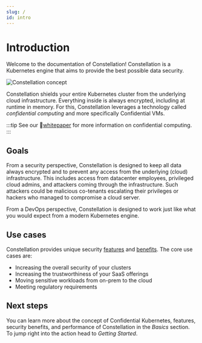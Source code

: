 ```yaml
---
slug: /
id: intro
---
```

# Introduction

Welcome to the documentation of Constellation! Constellation is a Kubernetes engine that aims to provide the best possible data security. 

![Constellation concept](/img/concept.svg)

 Constellation shields your entire Kubernetes cluster from the underlying cloud infrastructure. Everything inside is always encrypted, including at runtime in memory. For this, Constellation leverages a technology called *confidential computing* and more specifically Confidential VMs.

:::tip
See our 📄[whitepaper](https://content.edgeless.systems/hubfs/Confidential%20Computing%20Whitepaper.pdf) for more information on confidential computing.
:::

## Goals

From a security perspective, Constellation is designed to keep all data always encrypted and to prevent any access from the underlying (cloud) infrastructure. This includes access from datacenter employees, privileged cloud admins, and attackers coming through the infrastructure. Such attackers could be malicious co-tenants escalating their privileges or hackers who managed to compromise a cloud server.

From a DevOps perspective, Constellation is designed to work just like what you would expect from a modern Kubernetes engine.

## Use cases

Constellation provides unique security [features](overview/confidential-kubernetes.md) and [benefits](overview/security-benefits.md). The core use cases are: 

* Increasing the overall security of your clusters
* Increasing the trustworthiness of your SaaS offerings
* Moving sensitive workloads from on-prem to the cloud
* Meeting regulatory requirements

## Next steps

You can learn more about the concept of Confidential Kubernetes, features, security benefits, and performance of Constellation in the *Basics* section. To jump right into the action head to *Getting Started*.
